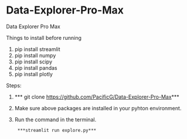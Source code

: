 # Data-Explorer-Pro-Max


Data Explorer Pro Max

Things to install before running

1. pip install streamlit  
2. pip install numpy 
3. pip install scipy  
4. pip install pandas   
5. pip install plotly  



Steps:
1. *** git clone https://github.com/PacificG/Data-Explorer-Pro-Max***
2. Make sure above packages are installed in your pyhton environment.
3. Run the command in the terminal.

		***streamlit run explore.py***
